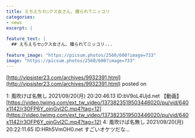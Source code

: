 ```yaml
---
title: えちえちセ○クス女さん、撮られてニッコリ
categories:
- news
excerpt: |
  
feature_text: |
  ## えちえちセ○クス女さん、撮られてニッコリ...
  
feature_image: "https://picsum.photos/2560/600?image=733"
image: "https://picsum.photos/2560/600?image=733"
---
```


[http://vipsister23.com/archives/9932391.html](http://vipsister23.com/archives/9932391.html)
posted on 

<!--more-->

1: 風吹けば名無し 2021/09/20(月) 20:20:46.13 ID:bV9oL4Ujd.net 【動画】[https://video.twimg.com/ext_tw_video/1373823519503446020/pu/vid/640x1142/r3OFP6Y_ojnGvl2C.mp4?tag=12](https://video.twimg.com/ext_tw_video/1373823519503446020/pu/vid/640x1142/r3OFP6Y_ojnGvl2C.mp4?tag=12) 4: 風吹けば名無し 2021/09/20(月) 20:22:11.65 ID:HRh5VmOH0.net すごいオケツだな...
